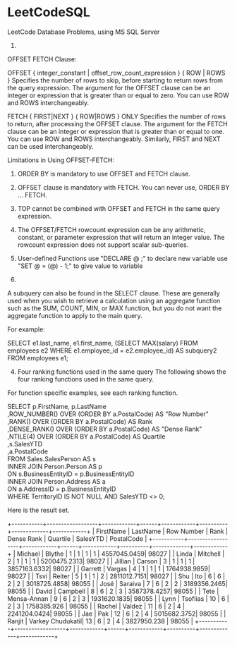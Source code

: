 # LeetCodeSQL
LeetCode Database Problems, using MS SQL Server

1.
OFFSET FETCH Clause:

OFFSET { integer_constant | offset_row_count_expression } { ROW | ROWS }
  Specifies the number of rows to skip, before starting to return rows from the query expression. 
  The argument for the OFFSET clause can be an integer or expression that is greater than or equal to zero. 
  You can use ROW and ROWS interchangeably.

FETCH { FIRST|NEXT } <rowcount expression> { ROW|ROWS } ONLY
  Specifies the number of rows to return, after processing the OFFSET clause. 
  The argument for the FETCH clause can be an integer or expression that is greater than or equal to one. 
  You can use ROW and ROWS interchangeably.
  Similarly, FIRST and NEXT can be used interchangeably.

Limitations in Using OFFSET-FETCH:
1. ORDER BY is mandatory to use OFFSET and FETCH clause.
2. OFFSET clause is mandatory with FETCH. You can never use, ORDER BY … FETCH.
3. TOP cannot be combined with OFFSET and FETCH in the same query expression.
4. The OFFSET/FETCH rowcount expression can be any arithmetic, constant, or parameter expression that will return an integer value. 
   The rowcount expression does not support scalar sub-queries.


2. User-defined Functions
use "DECLARE @<variable-name> <variable-type>;" to declare new variable
use "SET @<variable-name> = (@<another-variable-name>) - 1;" to give value to variable


3. 
A subquery can also be found in the SELECT clause. 
These are generally used when you wish to retrieve a calculation using an aggregate function such as the SUM, COUNT, MIN, or MAX function, 
but you do not want the aggregate function to apply to the main query.

For example:

SELECT e1.last_name, e1.first_name,
  (SELECT MAX(salary)
   FROM employees e2
   WHERE e1.employee_id = e2.employee_id) AS subquery2
FROM employees e1;


4. Four ranking functions used in the same query
The following shows the four ranking functions used in the same query. 

For function specific examples, see each ranking function.

SELECT p.FirstName, p.LastName  
    ,ROW_NUMBER() OVER (ORDER BY a.PostalCode) AS "Row Number"  
    ,RANK() OVER (ORDER BY a.PostalCode) AS Rank  
    ,DENSE_RANK() OVER (ORDER BY a.PostalCode) AS "Dense Rank"  
    ,NTILE(4) OVER (ORDER BY a.PostalCode) AS Quartile  
    ,s.SalesYTD  
    ,a.PostalCode  
FROM Sales.SalesPerson AS s   
    INNER JOIN Person.Person AS p   
        ON s.BusinessEntityID = p.BusinessEntityID  
    INNER JOIN Person.Address AS a   
        ON a.AddressID = p.BusinessEntityID  
WHERE TerritoryID IS NOT NULL AND SalesYTD <> 0;  


Here is the result set.

+-----------+------------------+------------+------+------------+----------+-------------+------------+
| FirstName |     LastName     | Row Number | Rank | Dense Rank | Quartile |  SalesYTD   | PostalCode |
+-----------+------------------+------------+------+------------+----------+-------------+------------+
| Michael	  | Blythe	         | 1	        | 1	   | 1	        | 1        | 4557045.0459| 98027      |
| Linda     | Mitchell         | 2          | 1    | 1          | 1        | 5200475.2313| 98027      |
| Jillian   | Carson           | 3          | 1    | 1          | 1        | 3857163.6332| 98027      |
| Garrett   | Vargas           | 4          | 1    | 1          | 1        | 1764938.9859| 98027      |
| Tsvi      | Reiter           | 5          | 1    | 1          | 2        | 2811012.7151| 98027      |
| Shu       | Ito              | 6          | 6    | 2          | 2        | 3018725.4858| 98055      |
| José      | Saraiva          | 7          | 6    | 2          | 2        | 3189356.2465| 98055      |
| David     | Campbell         | 8          | 6    | 2          | 3        | 3587378.4257| 98055      |
| Tete      | Mensa-Annan      | 9          | 6    | 2          | 3        | 1931620.1835| 98055      |
| Lynn      | Tsoflias         | 10         | 6    | 2          | 3        | 1758385.926 | 98055      |
| Rachel    | Valdez           | 11         | 6    | 2          | 4        | 2241204.0424| 98055      |
| Jae       | Pak              | 12         | 6    | 2          | 4        | 5015682.3752| 98055      |
| Ranjit    | Varkey Chudukatil| 13         | 6    | 2          | 4        | 3827950.238 | 98055      |
+-----------+------------------+------------+------+------------+----------+-------------+------------+

